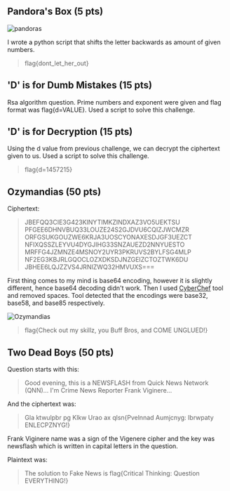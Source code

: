 ## Pandora's Box (5 pts)
![pandoras](https://i.ibb.co/vdry0ZC/pandoras.png)

I wrote a python script that shifts the letter backwards as amount of given numbers.

>flag{dont_let_her_out}

## 'D' is for Dumb Mistakes (15 pts)
Rsa algorithm question. Prime numbers and exponent were given and flag format was flag{d=VALUE}. Used a script to solve this challenge.

## 'D' is for Decryption (15 pts)
Using the d value from previous challenge, we can decrypt the ciphertext given to us. Used a script to solve this challenge.


>flag{d=1457215}

## Ozymandias (50 pts)
Ciphertext:
> JBEFQQ3CIE3G423KINYTIMKZINDXAZ3VO5UEKTSU PFGEE6DHNVBUQ33LOUZE24S2GJDVU6CQIZJWCMZR ORFGSUKGOUZWE6KRJA3UOSCYONAXESDJGF3UEZCT NFIXQSSZLEYVU4DYGJIHG33SNZAUEZD2NNYUESTO MRFFG4JZMNZE4MSNOY2UYR3PKRUVS2BYLFSG4MLP NF2EG3KBJRLGQOCLOZXDKSDJNZGEIZCTOZTWK6DU JBHEE6LQJZZVS4JRNIZWQ32HMVUXS===

First thing comes to my mind is base64 encoding, however it is slightly different, hence base64 decoding didn't work. Then I used [CyberChef](https://gchq.github.io/CyberChef/) tool and removed spaces. Tool detected that the encodings were base32, base58, and base85 respectively.

![Ozymandias](https://i.ibb.co/R2SR9Pg/4.png)

> flag{Check out my skillz, you Buff Bros, and COME UNGLUED!}

## Two Dead Boys (50 pts)
Question starts with this:

> Good evening, this is a NEWSFLASH from Quick News Network (QNN)... I'm Crime News Reporter Frank Viginere...

And the ciphertext was:
> Gla ktwulpbr pg Klkw Urao ax qlsn{Pvelnnad Aumjcnyg: Ibrwpaty ENLECPZNYG!}

Frank Viginere name was a sign of the Vigenere cipher and the key was newsflash which is written in capital letters in the question.

Plaintext was:
> The solution to Fake News is flag{Critical Thinking: Question EVERYTHING!}



